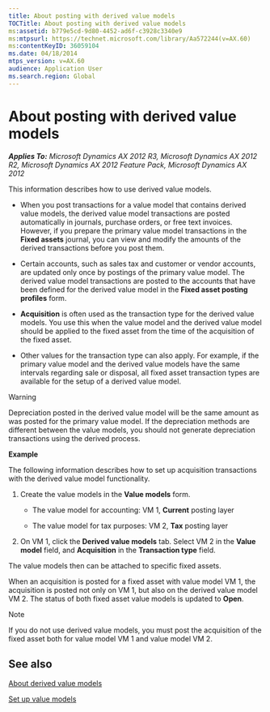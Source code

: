 ```yaml
---
title: About posting with derived value models
TOCTitle: About posting with derived value models
ms:assetid: b779e5cd-9d80-4452-ad6f-c3928c3340e9
ms:mtpsurl: https://technet.microsoft.com/library/Aa572244(v=AX.60)
ms:contentKeyID: 36059104
ms.date: 04/18/2014
mtps_version: v=AX.60
audience: Application User
ms.search.region: Global
---
```


# About posting with derived value models 


_**Applies To:** Microsoft Dynamics AX 2012 R3, Microsoft Dynamics AX 2012 R2, Microsoft Dynamics AX 2012 Feature Pack, Microsoft Dynamics AX 2012_

This information describes how to use derived value models.

  - When you post transactions for a value model that contains derived value models, the derived value model transactions are posted automatically in journals, purchase orders, or free text invoices. However, if you prepare the primary value model transactions in the **Fixed assets** journal, you can view and modify the amounts of the derived transactions before you post them.

  - Certain accounts, such as sales tax and customer or vendor accounts, are updated only once by postings of the primary value model. The derived value model transactions are posted to the accounts that have been defined for the derived value model in the **Fixed asset posting profiles** form.

  - **Acquisition** is often used as the transaction type for the derived value models. You use this when the value model and the derived value model should be applied to the fixed asset from the time of the acquisition of the fixed asset.

  - Other values for the transaction type can also apply. For example, if the primary value model and the derived value models have the same intervals regarding sale or disposal, all fixed asset transaction types are available for the setup of a derived value model.


> [!WARNING]
> <P>Depreciation posted in the derived value model will be the same amount as was posted for the primary value model. If the depreciation methods are different between the value models, you should not generate depreciation transactions using the derived process.</P>



**Example**

The following information describes how to set up acquisition transactions with the derived value model functionality.

1.  Create the value models in the **Value models** form.
    
      - The value model for accounting: VM 1, **Current** posting layer
    
      - The value model for tax purposes: VM 2, **Tax** posting layer

2.  On VM 1, click the **Derived value models** tab. Select VM 2 in the **Value model** field, and **Acquisition** in the **Transaction type** field.

The value models then can be attached to specific fixed assets.

When an acquisition is posted for a fixed asset with value model VM 1, the acquisition is posted not only on VM 1, but also on the derived value model VM 2. The status of both fixed asset value models is updated to **Open**.


> [!NOTE]
> <P>If you do not use derived value models, you must post the acquisition of the fixed asset both for value model VM 1 and value model VM 2.</P>



## See also

[About derived value models](about-derived-value-models.md)

[Set up value models](set-up-value-models.md)

  


